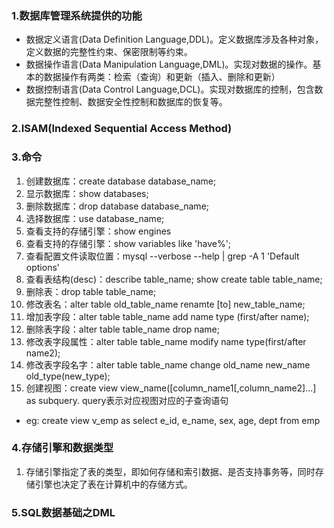 ### 1.数据库管理系统提供的功能
- 数据定义语言(Data Definition Language,DDL)。定义数据库涉及各种对象，定义数据的完整性约束、保密限制等约束。
- 数据操作语言(Data Manipulation Language,DML)。实现对数据的操作。基本的数据操作有两类：检索（查询）和更新（插入、删除和更新）
- 数据控制语言(Data Control Language,DCL)。实现对数据库的控制，包含数据完整性控制、数据安全性控制和数据库的恢复等。
### 2.ISAM(Indexed Sequential Access Method)
### 3.命令
1. 创建数据库：create database database_name;
2. 显示数据库：show databases;
3. 删除数据库：drop database database_name;
4. 选择数据库：use database_name;
5. 查看支持的存储引擎：show engines
6. 查看支持的存储引擎：show variables like 'have%';
7. 查看配置文件读取位置：mysql --verbose --help | grep -A 1 'Default options'
8. 查看表结构(desc)：describe table_name; show create table table_name;
9. 删除表：drop table table_name;
10. 修改表名：alter table old_table_name renamte [to] new_table_name;
12. 增加表字段：alter table table_name add name type (first/after name);
13. 删除表字段：alter table table_name drop name;
14. 修改表字段属性：alter table table_name modify name type(first/after name2);
15. 修改表字段名字：alter table table_name change old_name new_name old_type(new_type);
16. 创建视图：create view view_name([column_name1[,column_name2]...] as subquery. query表示对应视图对应的子查询语句
- eg: create view v_emp as select e_id, e_name, sex, age, dept   from emp

### 4.存储引擎和数据类型
1. 存储引擎指定了表的类型，即如何存储和索引数据、是否支持事务等，同时存储引擎也决定了表在计算机中的存储方式。

### 5.SQL数据基础之DML
